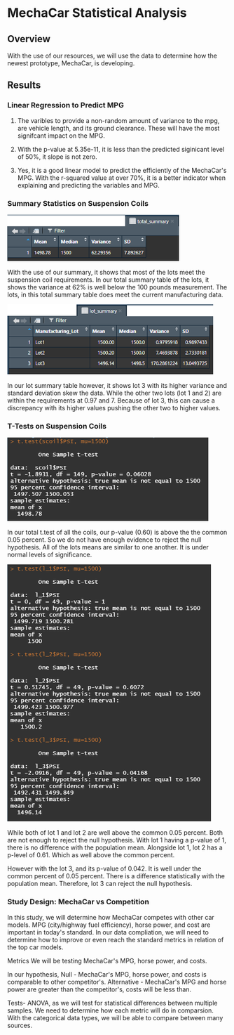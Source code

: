 # MechaCar Statistical Analysis

## Overview
With the use of our resources, we will use the data to determine how the newest prototype, MechaCar, is developing.

## Results

### Linear Regression to Predict MPG

1.  The varibles to provide a non-random amount of variance to the mpg, are vehicle length, and its ground clearance.  These will have the most signifcant impact on the MPG.

2.  With the p-value at 5.35e-11, it is less than the predicted siginicant level of 50%, it slope is not zero.

3. Yes, it is a good linear model to predict the efficiently of the MechaCar's MPG.  With the r-squared value at over 70%, it is a better indicator when explaining and predicting the variables and MPG.

### Summary Statistics on Suspension Coils

![This is an image](https://raw.githubusercontent.com/sadayas/MechaCar_Statistical_Analysis/main/Resources/tot_sum.png)

With the use of our summary, it shows that most of the lots meet the suspension coil requirements.  In our total summary table of the lots, it shows the variance at 62% is well below the 100 pounds measurement.  The lots, in this total summary table does meet the current manufacturing data.

![This is an image](https://raw.githubusercontent.com/sadayas/MechaCar_Statistical_Analysis/main/Resources/lot_sum.png)

In our lot summary table however, it shows lot 3 with its higher variance and standard deviation skew the data. While the other two lots (lot 1 and 2) are within the requirements at 0.97 and 7. Because of lot 3, this can cause a discrepancy with its higher values pushing the other two to higher values.

### T-Tests on Suspension Coils

![This is an image](https://github.com/sadayas/MechaCar_Statistical_Analysis/blob/main/Resources/tottests.png)

In our total t.test of all the coils, our p-value (0.60) is above the the common 0.05 percent.  So we do not have enough evidence to reject the null hypothesis.  All of the lots means are similar to one another. It is under normal levels of significance.


![This is an image](https://github.com/sadayas/MechaCar_Statistical_Analysis/blob/main/Resources/ttestlots.png)

While both of lot 1 and lot 2 are well above the common 0.05 percent.  Both are not enough to reject the null hypothesis.  With lot 1 having a p-value of 1, there is no difference with the population mean.  Alongside lot 1, lot 2 has a p-level of 0.61.  Which as well above the common percent.

However with the lot 3, and its p-value of 0.042.  It is well under the common percent of 0.05 percent.  There is a difference statistically with the population mean.  Therefore, lot 3 can reject the null hypothesis.

### Study Design: MechaCar vs Competition

In this study, we will determine how MechaCar competes with other car models. MPG (city/highway fuel efficiency), horse power, and cost  are important in today's standard.  In our data compliation, we will need to determine how to improve or even reach the standard metrics in relation of the top car models.  

Metrics
We will be testing MechaCar's MPG, horse power, and costs.

In our hypothesis,
Null -
MechaCar's MPG, horse power, and costs is comparable to other competitor's.
Alternative -
MechaCar's MPG and horse power are greater than the competitor's, costs will be less than.

Tests-
ANOVA, as we will test for statistical differences between multiple samples.  We need to determine how each metric will do in comparsion.  With the categorical data types, we will be able to compare between many sources.

